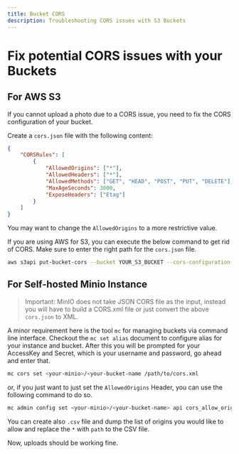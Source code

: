 ```yaml
---
title: Bucket CORS
description: Troubleshooting CORS issues with S3 Buckets
---
```


# Fix potential CORS issues with your Buckets

## For AWS S3

If you cannot upload a photo due to a CORS issue, you need to fix the CORS
configuration of your bucket.

Create a `cors.json` file with the following content:

```json
{
    "CORSRules": [
        {
            "AllowedOrigins": ["*"],
            "AllowedHeaders": ["*"],
            "AllowedMethods": ["GET", "HEAD", "POST", "PUT", "DELETE"],
            "MaxAgeSeconds": 3000,
            "ExposeHeaders": ["Etag"]
        }
    ]
}
```

You may want to change the `AllowedOrigins` to a more restrictive value.

If you are using AWS for S3, you can execute the below command to get rid of
CORS. Make sure to enter the right path for the `cors.json` file.

```bash
aws s3api put-bucket-cors --bucket YOUR_S3_BUCKET --cors-configuration /path/to/cors.json
```

## For Self-hosted Minio Instance

> Important: MinIO does not take JSON CORS file as the input, instead you will
> have to build a CORS.xml file or just convert the above `cors.json` to XML.

A minor requirement here is the tool `mc` for managing buckets via command line
interface. Checkout the `mc set alias` document to configure alias for your
instance and bucket. After this you will be prompted for your AccessKey and
Secret, which is your username and password, go ahead and enter that.

```sh
mc cors set <your-minio>/<your-bucket-name /path/to/cors.xml
```

or, if you just want to just set the `AllowedOrigins` Header, you can use the
following command to do so.

```sh
mc admin config set <your-minio>/<your-bucket-name> api cors_allow_origin="*"
```

You can create also `.csv` file and dump the list of origins you would like to
allow and replace the `*` with `path` to the CSV file.

Now, uploads should be working fine.